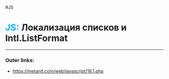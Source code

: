 #JS
# <font color="#00b0f0">JS:</font> Локализация списков и Intl.ListFormat
---
### Outer links:
- https://metanit.com/web/javascript/18.1.php